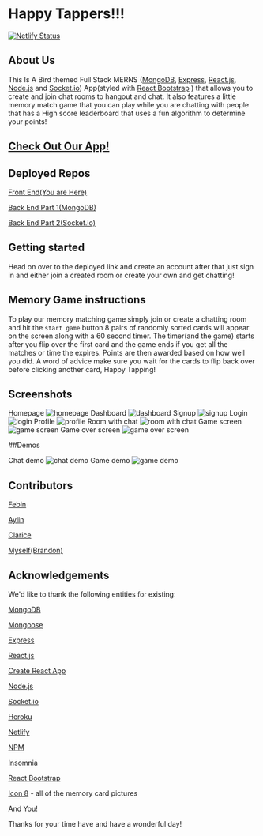 # Happy Tappers!!!
[![Netlify Status](https://api.netlify.com/api/v1/badges/04f0dc55-d586-447a-afb6-91ca5fe6d0bd/deploy-status)](https://app.netlify.com/sites/happytappers/deploys)
## About Us
This Is A  Bird themed Full Stack MERNS ([MongoDB](https://www.mongodb.com/), [Express](https://expressjs.com/), [React.js](https://reactjs.org/), [Node.js](https://nodejs.org/en/) and [Socket.io](https://socket.io)) App(styled with [React Bootstrap](https://react-bootstrap.github.io/) ) that allows you to create and join chat rooms to hangout and chat. It also features a little memory match game that you can play while you are chatting with people that has a High score leaderboard that uses a fun algorithm to determine your points!

## [Check Out Our App!](https://happytappers.netlify.app/)

## Deployed Repos
[Front End(You are Here)](https://github.com/BRosencrans/happy-tappers-frontend)

[Back End Part 1(MongoDB)](https://github.com/BRosencrans/happy-tappers-backend)

[Back End Part 2(Socket.io)](https://github.com/BRosencrans/happy-tappers-sockets)


## Getting started
Head on over to the deployed link and create an account after that just sign in and either join a created room or create your own and get chatting!

## Memory Game instructions 
To play our memory matching game simply join or create a chatting room and hit the `start game` button 8 pairs of randomly sorted cards will appear on the screen along with a 60 second timer. The timer(and the game) starts after you flip over the first card and the game ends if you get all the matches or time the expires. Points are then awarded based on how well you did. A word of advice make sure you wait for the cards to flip back over before clicking another card, Happy Tapping!

## Screenshots
Homepage
![homepage](https://raw.githubusercontent.com/BRosencrans/happy-tappers-frontend/dev/Screenshots-and-Demos/screenshots/Homepage.png)
Dashboard
![dashboard](https://raw.githubusercontent.com/BRosencrans/happy-tappers-frontend/dev/Screenshots-and-Demos/screenshots/dashboard.png)
Signup
![signup](https://raw.githubusercontent.com/BRosencrans/happy-tappers-frontend/dev/Screenshots-and-Demos/screenshots/signup.png)
Login
![login](https://raw.githubusercontent.com/BRosencrans/happy-tappers-frontend/dev/Screenshots-and-Demos/screenshots/login.png)
Profile
![profile](https://raw.githubusercontent.com/BRosencrans/happy-tappers-frontend/dev/Screenshots-and-Demos/screenshots/profile.png)
Room with chat
![room with chat](https://raw.githubusercontent.com/BRosencrans/happy-tappers-frontend/dev/Screenshots-and-Demos/screenshots/room%20with%20chat.png)
Game screen
![game screen](https://raw.githubusercontent.com/BRosencrans/happy-tappers-frontend/dev/Screenshots-and-Demos/screenshots/game%20screen.png)
Game over screen
![game over screen](https://raw.githubusercontent.com/BRosencrans/happy-tappers-frontend/dev/Screenshots-and-Demos/screenshots/game%20over%20screen.png)

##Demos

Chat demo
![chat demo](https://raw.githubusercontent.com/BRosencrans/happy-tappers-frontend/dev/Screenshots-and-Demos/demos/chat-demo.gif)
Game demo
![game demo](https://raw.githubusercontent.com/BRosencrans/happy-tappers-frontend/dev/Screenshots-and-Demos/demos/card%20game.gif)

## Contributors 
[Febin](https://github.com/fgeorge206)

[Aylin](https://github.com/byaylin)

[Clarice](https://github.com/claricetran)

[Myself(Brandon)](https://github.com/BRosencrans)


## Acknowledgements  
We'd like to thank the following entities for existing:  

[MongoDB](https://www.mongodb.com/)

[Mongoose](https://mongoosejs.com/)
 
[Express](https://expressjs.com/)

[React.js](https://reactjs.org/)

[Create React App](https://create-react-app.dev/)

[Node.js](https://nodejs.org/en/)

[Socket.io](https://socket.io)

[Heroku](https://www.heroku.com/)

[Netlify](https://www.netlify.com/)

[NPM](https://www.npmjs.com/)

[Insomnia](https://insomnia.rest/)

[React Bootstrap](https://react-bootstrap.github.io/) 

[Icon 8](https://icons8.com/) - all of the memory card pictures



 And You! 
 
 Thanks for your time have and have a wonderful day!







